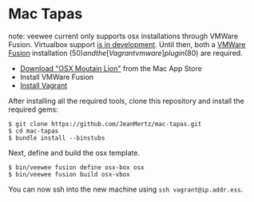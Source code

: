 # Mac Tapas

note: veewee current only supports osx installations through VMWare
Fusion. Virtualbox support [is in development]. Until then, both a [VMWare
Fusion] installation ($50) and the [Vagrant vmware] plugin ($80) are
required.

[is in development]: https://github.com/jedi4ever/veewee/pull/770
[VMWare Fusion]: https://www.vmware.com/products/fusion
[Vagrant vmware]: http://www.vagrantup.com/vmware

* [Download "OSX Moutain Lion"] from the Mac App Store
* Install VMWare Fusion
* [Install Vagrant](http://downloads.vagrantup.com/)

[Download "OSX Moutain Lion"]: https://itunes.apple.com/en/app/os-x-mountain-lion/id537386512?mt=12

After installing all the required tools, clone this repository and install
the required gems:

    $ git clone https://github.com/JeanMertz/mac-tapas.git
    $ cd mac-tapas
    $ bundle install --binstubs

Next, define and build the osx template.

    $ bin/veewee fusion define osx-box osx
    $ bin/veewee fusion build osx-vbox

You can now ssh into the new machine using `ssh vagrant@ip.addr.ess`.
